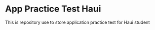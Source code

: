 # App Practice Test Haui
This is repository use to store application practice test for Haui student

